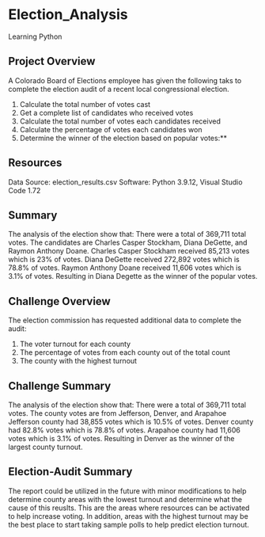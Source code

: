# Election_Analysis
Learning Python

## Project Overview
A Colorado Board of Elections employee has given the following taks to complete the election audit of a recent local congressional election.

1. Calculate the total number of votes cast
2. Get a complete list of candidates who received votes
3. Calculate the total number of votes each candidates received
4. Calculate the percentage of votes each candidates won
5. Determine the winner of the election based on popular votes:**

## Resources

Data Source: election_results.csv
Software: Python 3.9.12, Visual Studio Code 1.72

## Summary
The analysis of the election show that:
There were a total of 369,711 total votes. 
The candidates are Charles Casper Stockham, Diana DeGette, and Raymon Anthony Doane. 
Charles Casper Stockham received 85,213 votes which is 23% of votes.
Diana DeGette received 272,892 votes which is 78.8% of votes.
Raymon Anthony Doane received 11,606 votes which is 3.1% of votes.
Resulting in Diana Degette as the winner of the popular votes.
  
## Challenge Overview
The election commission has requested additional data to complete the audit:
1. The voter turnout for each county
2. The percentage of votes from each county out of the total count
3. The county with the highest turnout  

## Challenge Summary
The analysis of the election show that:
There were a total of 369,711 total votes.
The county votes are from Jefferson, Denver, and Arapahoe
Jefferson county had 38,855 votes which is 10.5% of votes.
Denver county had 82.8% votes which is 78.8% of votes.
Arapahoe county had 11,606 votes which is 3.1% of votes.
Resulting in Denver as the winner of the largest county turnout.

## Election-Audit Summary
The report could be utilized in the future with minor modifications to help determine county areas with the lowest turnout and determine what the cause of this reuslts. This are the areas where resources can be activated to help increase voting. In addition, areas with the highest turnout may be the best place to start taking sample polls to help predict election turnout.
